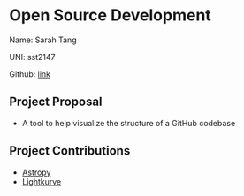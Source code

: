 # Open Source Development

Name: Sarah Tang

UNI: sst2147

Github: [link](https://github.com/sarahtang7)

## Project Proposal

- A tool to help visualize the structure of a GitHub codebase

## Project Contributions

- [Astropy](https://github.com/astropy/astropy)
- [Lightkurve](https://github.com/lightkurve/lightkurve)
